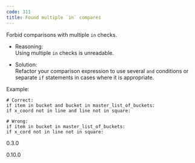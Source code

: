```yaml
---
code: 311
title: Found multiple `in` compares
---
```


Forbid comparisons with multiple `in` checks.

  - Reasoning:  
    Using multiple `in` checks is unreadable.

  - Solution:  
    Refactor your comparison expression to use several `and` conditions
    or separate `if` statements in cases where it is appropriate.

Example:

    # Correct:
    if item in bucket and bucket in master_list_of_buckets:
    if x_coord not in line and line not in square:
    
    # Wrong:
    if item in bucket in master_list_of_buckets:
    if x_cord not in line not in square:

<div class="versionadded">

0.3.0

</div>

<div class="versionchanged">

0.10.0

</div>